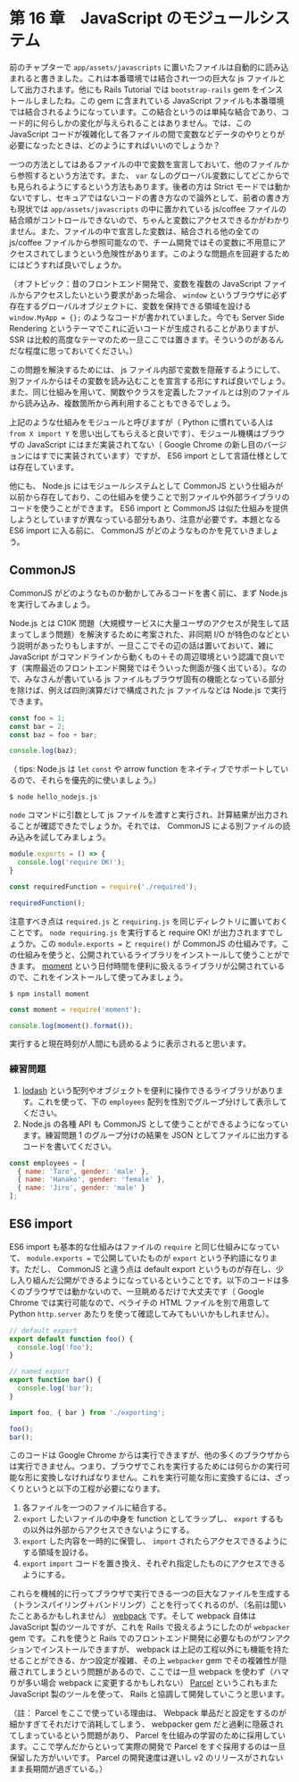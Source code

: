 # 第 16 章　JavaScript のモジュールシステム

前のチャプターで `app/assets/javascripts` に置いたファイルは自動的に読み込まれると書きました。これは本番環境では結合され一つの巨大な js ファイルとして出力されます。他にも Rails Tutorial では `bootstrap-rails` gem をインストールしましたね。この gem に含まれている JavaScript ファイルも本番環境では結合されるようになっています。この結合というのは単純な結合であり、コード的に何らしかの変化が与えられることはありません。では、この JavaScript コードが複雑化して各ファイルの間で変数などデータのやりとりが必要になったときは、どのようにすればいいのでしょうか？

一つの方法としてはあるファイルの中で変数を宣言しておいて、他のファイルから参照するという方法です。また、 `var` なしのグローバル変数にしてどこからでも見られるようにするという方法もあります。後者の方は Strict モードでは動かないですし、セキュアではないコードの書き方なので論外として、前者の書き方も現状では `app/assets/javascripts` の中に置かれている js/coffee ファイルの結合順がコントロールできないので、ちゃんと変数にアクセスできるかがわかりません。また、ファイルの中で宣言した変数は、結合される他の全ての js/coffee ファイルから参照可能なので、チーム開発ではその変数に不用意にアクセスされてしまうという危険性があります。このような問題点を回避するためにはどうすれば良いでしょうか。

（オフトピック：昔のフロントエンド開発で、変数を複数の JavaScript ファイルからアクセスしたいという要求があった場合、 `window` というブラウザに必ず存在するグローバルオブジェクトに、変数を保持できる領域を設ける `window.MyApp = {};` のようなコードが書かれていました。今でも Server Side Rendering というテーマでこれに近いコードが生成されることがありますが、 SSR は比較的高度なテーマのため一旦ここでは置きます。そういうのがあるんだな程度に思っておいてください。）

この問題を解決するためには、 js ファイル内部で変数を隠蔽するようにして、別ファイルからはその変数を読み込むことを宣言する形にすれば良いでしょう。また、同じ仕組みを用いて、関数やクラスを定義したファイルとは別のファイルから読み込み、複数箇所から再利用することもできるでしょう。

上記のような仕組みをモジュールと呼びますが（ Python に慣れている人は `from X import Y` を思い出してもらえると良いです）、モジュール機構はブラウザの JavaScript にはまだ実装されてない（ Google Chrome の新し目のバージョンにはすでに実装されています）ですが、 ES6 import として言語仕様としては存在しています。

他にも、 Node.js にはモジュールシステムとして CommonJS という仕組みが以前から存在しており、この仕組みを使うことで別ファイルや外部ライブラリのコードを使うことができます。 ES6 import と CommonJS は似た仕組みを提供しようとしていますが異なっている部分もあり、注意が必要です。本題となる ES6 import に入る前に、 CommonJS がどのようなものかを見ていきましょう。

## CommonJS
CommonJS がどのようなものか動かしてみるコードを書く前に、まず Node.js を実行してみましょう。

Node.js とは C10K 問題（大規模サービスに大量ユーザのアクセスが発生して詰まってしまう問題）を解決するために考案された、非同期 I/O が特色のなどという説明があったりもしますが、一旦ここでその辺の話は置いておいて、雑に JavaScript がコマンドラインから動くもの＋その周辺環境という認識で良いです（実際最近のフロントエンド開発ではそういった側面が強く出ている）。なので、みなさんが書いている js ファイルもブラウザ固有の機能となっている部分を除けば、例えば四則演算だけで構成された js ファイルなどは Node.js で実行できます。

```js:hello_nodejs.js
const foo = 1;
const bar = 2;
const baz = foo + bar;

console.log(baz);
```

（ tips: Node.js は `let` `const` や arrow function をネイティブでサポートしているので、それらを優先的に使いましょう。）

```
$ node hello_nodejs.js
```

`node` コマンドに引数として js ファイルを渡すと実行され、計算結果が出力されることが確認できたでしょうか。それでは、 CommonJS による別ファイルの読み込みを試してみましょう。

```js:required.js
module.exports = () => {
  console.log('require OK!');
}
```

```js:requiring.js
const requiredFunction = require('./required');

requiredFunction();
```

注意すべき点は `required.js` と `requiring.js` を同じディレクトリに置いておくことです。 `node requiring.js` を実行すると require OK! が出力されますでしょうか。この `module.exports =` と `require()` が CommonJS の仕組みです。この仕組みを使うと、公開されているライブラリをインストールして使うことができます。 [moment](https://momentjs.com) という日付時間を便利に扱えるライブラリが公開されているので、これをインストールして使ってみましょう。

```
$ npm install moment
```

```js:hello_moment.js
const moment = require('moment');

console.log(moment().format());
```

実行すると現在時刻が人間にも読めるように表示されると思います。

### 練習問題

1. [lodash](https://lodash.com) という配列やオブジェクトを便利に操作できるライブラリがあります。これを使って、下の `employees` 配列を性別でグループ分けして表示してください。
2. Node.js の各種 API も CommonJS として使うことができるようになっています。練習問題 1 のグループ分けの結果を JSON としてファイルに出力するコードを書いてください。

```js
const employees = [
  { name: 'Taro', gender: 'male' },
  { name: 'Hanako', gender: 'female' },
  { name: 'Jiro', gender: 'male' }
];
```

## ES6 import
ES6 import も基本的な仕組みはファイルの `require` と同じ仕組みになっていて、 `module.exports =` で公開していたものが `export` という予約語になります。ただし、 CommonJS と違う点は default export というものが存在し、少し入り組んだ公開ができるようになっているということです。以下のコードは多くのブラウザでは動かないので、一旦眺めるだけで大丈夫です（ Google Chrome では実行可能なので、ペライチの HTML ファイルを別で用意して Python `http.server` あたりを使って確認してみてもいいかもしれません）。

```js:exporting.js
// default export
export default function foo() {
  console.log('foo');
}

// named export
export function bar() {
  console.log('bar');
}
```

```js:importing.js
import foo, { bar } from './exporting';

foo();
bar();
```

このコードは Google Chrome からは実行できますが、他の多くのブラウザからは実行できません。つまり、ブラウザでこれを実行するためには何らかの実行可能な形に変換しなければなりません。これを実行可能な形に変換するには、ざっくりというと以下の工程が必要になります。

1. 各ファイルを一つのファイルに結合する。
2. `export` したいファイルの中身を function としてラップし、 `export` するもの以外は外部からアクセスできないようにする。
3. `export` した内容を一時的に保管し、 `import` されたらアクセスできるようにする領域を設ける。
4. `export` `import` コードを置き換え、それぞれ指定したものにアクセスできるようにする。

これらを機械的に行ってブラウザで実行できる一つの巨大なファイルを生成する（トランスパイリング＋バンドリング）ことを行ってくれるのが、（名前は聞いたことあるかもしれません） [webpack](https://webpack.js.org/) です。そして webpack 自体は JavaScript 製のツールですが、これを Rails で扱えるようにしたのが `webpacker` gem です。これを使うと Rails でのフロントエンド開発に必要なものがワンアクションでインストールできますが、 webpack は上記の工程以外にも機能を持たせることができる、かつ設定が複雑、その上 `webpacker` gem でその複雑性が隠蔽されてしまうという問題があるので、ここでは一旦 webpack を使わず（ハマりが多い場合 webpack に変更するかもしれない） [Parcel](https://parceljs.org/) というこれもまた JavaScript 製のツールを使って、 Rails と協調して開発していこうと思います。

（註： Parcel をここで使っている理由は、 Webpack 単品だと設定をするのが細かすぎてそれだけで消耗してしまう、 webpacker gem だと過剰に隠蔽されてしまっているという問題があり、 Parcel を仕組みの学習のために採用しています。ここで学んだからといって実際の開発で Parcel をすぐ採用するのは一旦保留した方がいいです。 Parcel の開発速度は遅いし v2 のリリースがされないまま長期間が過ぎている。）
